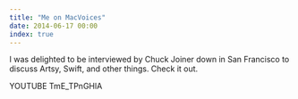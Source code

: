 ```yaml
---
title: "Me on MacVoices"
date: 2014-06-17 00:00
index: true
---
```


I was delighted to be interviewed by Chuck Joiner down in San Francisco to discuss Artsy, Swift, and other things. Check it out.

YOUTUBE TmE_TPnGHlA

</iframe>
<!-- more -->
